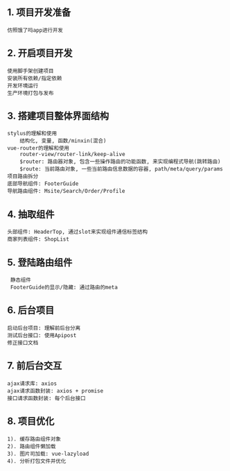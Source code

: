 
## 1. 项目开发准备
    仿照饿了吗app进行开发

## 2. 开启项目开发
    使用脚手架创建项目
    安装所有依赖/指定依赖
    开发环境运行
    生产环境打包与发布

## 3. 搭建项目整体界面结构
    stylus的理解和使用
        结构化, 变量, 函数/minxin(混合)
    vue-router的理解和使用
        router-view/router-link/keep-alive
        $router: 路由器对象, 包含一些操作路由的功能函数, 来实现编程式导航(跳转路由)
        $route: 当前路由对象, 一些当前路由信息数据的容器, path/meta/query/params
    项目路由拆分
    底部导航组件: FooterGuide
    导航路由组件: Msite/Search/Order/Profile

## 4. 抽取组件
    头部组件: HeaderTop, 通过slot来实现组件通信标签结构
    商家列表组件: ShopList
    
## 5. 登陆路由组件
     静态组件
     FooterGuide的显示/隐藏: 通过路由的meta
     
## 6. 后台项目
    启动后台项目: 理解前后台分离
    测试后台接口: 使用Apipost
    修正接口文档

## 7. 前后台交互
    ajax请求库: axios
    ajax请求函数封装: axios + promise
    接口请求函数封装: 每个后台接口

## 8. 项目优化
    1). 缓存路由组件对象
    2). 路由组件懒加载
    3). 图片司加载: vue-lazyload
    4). 分析打包文件并优化 